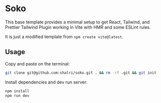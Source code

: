 # Soko

This base template provides a minimal setup to get React, Tailwind, and Prettier Tailwind Plugin working in Vite with HMR and some ESLint rules.

It is just a modified template from `npm create vite@latest`.

## Usage

Copy and paste on the terminal:

```bash
git clone git@github.com:shalri/soko.git . && rm -rf .git && git init
```

Install dependencies and dev run server:

```bash
npm install
npm run dev
```
